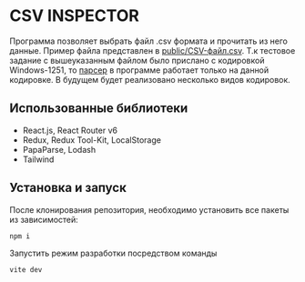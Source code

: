 # CSV INSPECTOR

Программа позволяет выбрать файл .csv формата и прочитать из него данные. Пример файла представлен в [public/CSV-файл.csv](https://github.com/Tionlierite/csv-inspector/blob/main/public/CSV-%D1%84%D0%B0%D0%B9%D0%BB.csv).
Т.к тестовое задание с вышеуказанным файлом было прислано с кодировкой Windows-1251, то [парсер](https://github.com/Tionlierite/csv-inspector/blob/main/src/features/ChooseFileButton/csvParser.js) в программе работает только на данной кодировке. В будущем будет реализовано несколько видов кодировок.
## Использованные библиотеки
* React.js, React Router v6
* Redux, Redux Tool-Kit, LocalStorage
* PapaParse, Lodash
* Tailwind
## Установка и запуск
После клонирования репозитория, необходимо установить все пакеты из зависимостей:

`npm i`

Запустить режим разработки посредством команды

`vite dev`